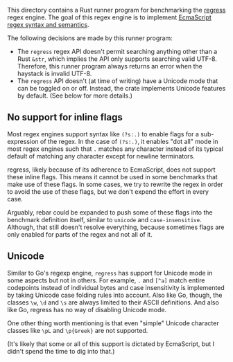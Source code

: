 This directory contains a Rust runner program for benchmarking the [regress]
regex engine. The goal of this regex engine is to implement [EcmaScript regex
syntax and semantics][ecma].

The following decisions are made by this runner program:

* The `regress` regex API doesn't permit searching anything other than a Rust
`&str`, which implies the API only supports searching valid UTF-8. Therefore,
this runner program always returns an error when the haystack is invalid UTF-8.
* The `regress` API doesn't (at time of writing) have a Unicode mode that can
be toggled on or off. Instead, the crate implements Unicode features by
default. (See below for more details.)

## No support for inline flags

Most regex engines support syntax like `(?s:.)` to enable flags for a
sub-expression of the regex. In the case of `(?s:.)`, it enables "dot all"
mode in most regex engines such that `.` matches any character instead of its
typical default of matching any character except for newline terminators.

regress, likely because of its adherence to EcmaScript, does not support these
inline flags. This means it cannot be used in some benchmarks that make use of
these flags. In some cases, we try to rewrite the regex in order to avoid the
use of these flags, but we don't expend the effort in every case.

Arguably, rebar could be expanded to push some of these flags into the
benchmark definition itself, similar to `unicode` and `case-insensitive`.
Although, that still doesn't resolve everything, because sometimes flags are
only enabled for parts of the regex and not all of it.

## Unicode

Similar to Go's regexp engine, `regress` has support for Unicode mode in some
aspects but not in others. For example, `.` and `[^a]` match entire codepoints
instead of individual bytes and case insensitivity is implemented by taking
Unicode case folding rules into account. Also like Go, though, the classes
`\w`, `\d` and `\s` are always limited to their ASCII definitions. And also
like Go, regress has no way of disabling Unicode mode.

One other thing worth mentioning is that even "simple" Unicode character
classes like `\pL` and `\p{Greek}` are not supported.

(It's likely that some or all of this support is dictated by EcmaScript, but
I didn't spend the time to dig into that.)

[regress]: https://github.com/ridiculousfish/regress
[ecma]: https://tc39.es/ecma262/#sec-regexp-regular-expression-objects
